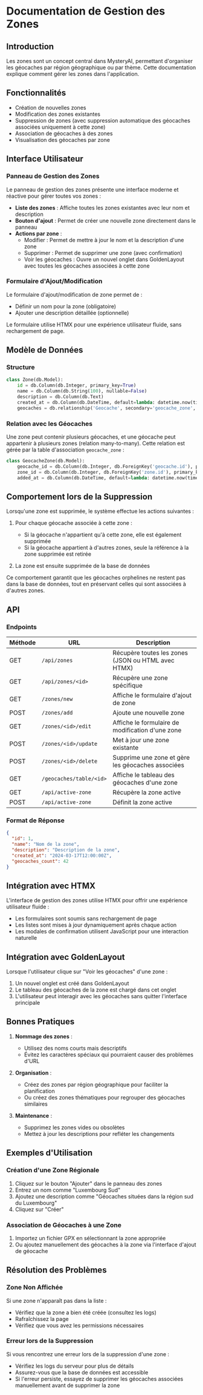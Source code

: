 # Documentation de Gestion des Zones

## Introduction

Les zones sont un concept central dans MysteryAI, permettant d'organiser les géocaches par région géographique ou par thème. Cette documentation explique comment gérer les zones dans l'application.

## Fonctionnalités

- Création de nouvelles zones
- Modification des zones existantes
- Suppression de zones (avec suppression automatique des géocaches associées uniquement à cette zone)
- Association de géocaches à des zones
- Visualisation des géocaches par zone

## Interface Utilisateur

### Panneau de Gestion des Zones

Le panneau de gestion des zones présente une interface moderne et réactive pour gérer toutes vos zones :

- **Liste des zones** : Affiche toutes les zones existantes avec leur nom et description
- **Bouton d'ajout** : Permet de créer une nouvelle zone directement dans le panneau
- **Actions par zone** :
  - Modifier : Permet de mettre à jour le nom et la description d'une zone
  - Supprimer : Permet de supprimer une zone (avec confirmation)
  - Voir les géocaches : Ouvre un nouvel onglet dans GoldenLayout avec toutes les géocaches associées à cette zone

### Formulaire d'Ajout/Modification

Le formulaire d'ajout/modification de zone permet de :

- Définir un nom pour la zone (obligatoire)
- Ajouter une description détaillée (optionnelle)

Le formulaire utilise HTMX pour une expérience utilisateur fluide, sans rechargement de page.

## Modèle de Données

### Structure

```python
class Zone(db.Model):
    id = db.Column(db.Integer, primary_key=True)
    name = db.Column(db.String(100), nullable=False)
    description = db.Column(db.Text)
    created_at = db.Column(db.DateTime, default=lambda: datetime.now(timezone.utc))
    geocaches = db.relationship('Geocache', secondary='geocache_zone', back_populates='zones')
```

### Relation avec les Géocaches

Une zone peut contenir plusieurs géocaches, et une géocache peut appartenir à plusieurs zones (relation many-to-many). Cette relation est gérée par la table d'association `geocache_zone` :

```python
class GeocacheZone(db.Model):
    geocache_id = db.Column(db.Integer, db.ForeignKey('geocache.id'), primary_key=True)
    zone_id = db.Column(db.Integer, db.ForeignKey('zone.id'), primary_key=True)
    added_at = db.Column(db.DateTime, default=lambda: datetime.now(timezone.utc))
```

## Comportement lors de la Suppression

Lorsqu'une zone est supprimée, le système effectue les actions suivantes :

1. Pour chaque géocache associée à cette zone :
   - Si la géocache n'appartient qu'à cette zone, elle est également supprimée
   - Si la géocache appartient à d'autres zones, seule la référence à la zone supprimée est retirée

2. La zone est ensuite supprimée de la base de données

Ce comportement garantit que les géocaches orphelines ne restent pas dans la base de données, tout en préservant celles qui sont associées à d'autres zones.

## API

### Endpoints

| Méthode | URL | Description |
|---------|-----|-------------|
| GET | `/api/zones` | Récupère toutes les zones (JSON ou HTML avec HTMX) |
| GET | `/api/zones/<id>` | Récupère une zone spécifique |
| GET | `/zones/new` | Affiche le formulaire d'ajout de zone |
| POST | `/zones/add` | Ajoute une nouvelle zone |
| GET | `/zones/<id>/edit` | Affiche le formulaire de modification d'une zone |
| POST | `/zones/<id>/update` | Met à jour une zone existante |
| POST | `/zones/<id>/delete` | Supprime une zone et gère les géocaches associées |
| GET | `/geocaches/table/<id>` | Affiche le tableau des géocaches d'une zone |
| GET | `/api/active-zone` | Récupère la zone active |
| POST | `/api/active-zone` | Définit la zone active |

### Format de Réponse

```json
{
  "id": 1,
  "name": "Nom de la zone",
  "description": "Description de la zone",
  "created_at": "2024-03-17T12:00:00Z",
  "geocaches_count": 42
}
```

## Intégration avec HTMX

L'interface de gestion des zones utilise HTMX pour offrir une expérience utilisateur fluide :

- Les formulaires sont soumis sans rechargement de page
- Les listes sont mises à jour dynamiquement après chaque action
- Les modales de confirmation utilisent JavaScript pour une interaction naturelle

## Intégration avec GoldenLayout

Lorsque l'utilisateur clique sur "Voir les géocaches" d'une zone :

1. Un nouvel onglet est créé dans GoldenLayout
2. Le tableau des géocaches de la zone est chargé dans cet onglet
3. L'utilisateur peut interagir avec les géocaches sans quitter l'interface principale

## Bonnes Pratiques

1. **Nommage des zones** :
   - Utilisez des noms courts mais descriptifs
   - Évitez les caractères spéciaux qui pourraient causer des problèmes d'URL

2. **Organisation** :
   - Créez des zones par région géographique pour faciliter la planification
   - Ou créez des zones thématiques pour regrouper des géocaches similaires

3. **Maintenance** :
   - Supprimez les zones vides ou obsolètes
   - Mettez à jour les descriptions pour refléter les changements

## Exemples d'Utilisation

### Création d'une Zone Régionale

1. Cliquez sur le bouton "Ajouter" dans le panneau des zones
2. Entrez un nom comme "Luxembourg Sud"
3. Ajoutez une description comme "Géocaches situées dans la région sud du Luxembourg"
4. Cliquez sur "Créer"

### Association de Géocaches à une Zone

1. Importez un fichier GPX en sélectionnant la zone appropriée
2. Ou ajoutez manuellement des géocaches à la zone via l'interface d'ajout de géocache

## Résolution des Problèmes

### Zone Non Affichée

Si une zone n'apparaît pas dans la liste :
- Vérifiez que la zone a bien été créée (consultez les logs)
- Rafraîchissez la page
- Vérifiez que vous avez les permissions nécessaires

### Erreur lors de la Suppression

Si vous rencontrez une erreur lors de la suppression d'une zone :
- Vérifiez les logs du serveur pour plus de détails
- Assurez-vous que la base de données est accessible
- Si l'erreur persiste, essayez de supprimer les géocaches associées manuellement avant de supprimer la zone 